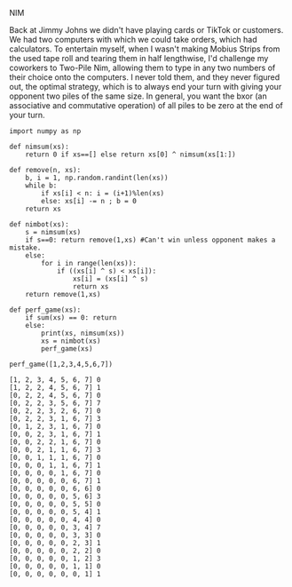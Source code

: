 NIM

Back at Jimmy Johns we didn't have playing cards or TikTok or customers. We had two computers with which we could take orders, which had calculators. To entertain myself, when I wasn't making Mobius Strips from the used tape roll and tearing them in half lengthwise, I'd challenge my coworkers to Two-Pile Nim, allowing them to type in any two numbers of their choice onto the computers. I never told them, and they never figured out, the optimal strategy, which is to always end your turn with giving your opponent two piles of the same size. In general, you want the bxor (an associative and commutative operation) of all piles to be zero at the end of your turn.

    import numpy as np 
    
    def nimsum(xs): 
        return 0 if xs==[] else return xs[0] ^ nimsum(xs[1:])
    
    def remove(n, xs):
        b, i = 1, np.random.randint(len(xs))
        while b:
            if xs[i] < n: i = (i+1)%len(xs)
            else: xs[i] -= n ; b = 0
        return xs
    
    def nimbot(xs): 
        s = nimsum(xs)
        if s==0: return remove(1,xs) #Can't win unless opponent makes a mistake.
        else:
            for i in range(len(xs)):
                if ((xs[i] ^ s) < xs[i]): 
                    xs[i] = (xs[i] ^ s)
                    return xs
        return remove(1,xs)
    
    def perf_game(xs):
        if sum(xs) == 0: return
        else:
            print(xs, nimsum(xs))
            xs = nimbot(xs)
            perf_game(xs)
    
    perf_game([1,2,3,4,5,6,7])
    
    [1, 2, 3, 4, 5, 6, 7] 0
    [1, 2, 2, 4, 5, 6, 7] 1
    [0, 2, 2, 4, 5, 6, 7] 0
    [0, 2, 2, 3, 5, 6, 7] 7
    [0, 2, 2, 3, 2, 6, 7] 0
    [0, 2, 2, 3, 1, 6, 7] 3
    [0, 1, 2, 3, 1, 6, 7] 0
    [0, 0, 2, 3, 1, 6, 7] 1
    [0, 0, 2, 2, 1, 6, 7] 0
    [0, 0, 2, 1, 1, 6, 7] 3
    [0, 0, 1, 1, 1, 6, 7] 0
    [0, 0, 0, 1, 1, 6, 7] 1
    [0, 0, 0, 0, 1, 6, 7] 0
    [0, 0, 0, 0, 0, 6, 7] 1
    [0, 0, 0, 0, 0, 6, 6] 0
    [0, 0, 0, 0, 0, 5, 6] 3
    [0, 0, 0, 0, 0, 5, 5] 0
    [0, 0, 0, 0, 0, 5, 4] 1
    [0, 0, 0, 0, 0, 4, 4] 0
    [0, 0, 0, 0, 0, 3, 4] 7
    [0, 0, 0, 0, 0, 3, 3] 0
    [0, 0, 0, 0, 0, 2, 3] 1
    [0, 0, 0, 0, 0, 2, 2] 0
    [0, 0, 0, 0, 0, 1, 2] 3
    [0, 0, 0, 0, 0, 1, 1] 0
    [0, 0, 0, 0, 0, 0, 1] 1
